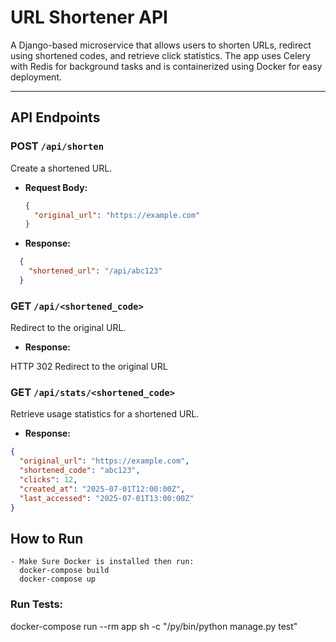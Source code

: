 # URL Shortener API

A Django-based microservice that allows users to shorten URLs, redirect using shortened codes, and retrieve click statistics. The app uses Celery with Redis for background tasks and is containerized using Docker for easy deployment.

---

## API Endpoints

### POST `/api/shorten`
  Create a shortened URL.

  - **Request Body:**
    ```json
    {
      "original_url": "https://example.com"
    }
    ```

  - **Response:**
  ```json
    {
      "shortened_url": "/api/abc123"
    }
  ```

### GET `/api/<shortened_code>`
  Redirect to the original URL.

  - **Response:**

  HTTP 302 Redirect to the original URL

### GET `/api/stats/<shortened_code>`
  Retrieve usage statistics for a shortened URL.

  - **Response:**
  ```json
  {
    "original_url": "https://example.com",
    "shortened_code": "abc123",
    "clicks": 12,
    "created_at": "2025-07-01T12:00:00Z",
    "last_accessed": "2025-07-01T13:00:00Z"
  }
  ```

## How to Run
  ```code
  - Make Sure Docker is installed then run:
    docker-compose build
    docker-compose up
  ```

### Run Tests:
  docker-compose run --rm app sh -c "/py/bin/python manage.py test"